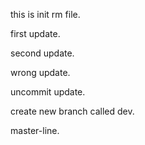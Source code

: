 this is init rm file.

first update.

second update.

wrong update.

uncommit update.

create new branch called dev.

master-line.
